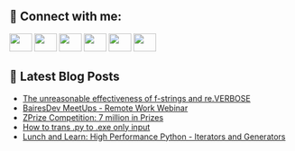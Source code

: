 ## 🔎 Connect with me:
[<img height="32" width="40" src="https://cdn.jsdelivr.net/npm/simple-icons@v5/icons/telegram.svg" />](https://t.me/bullbesh)
[<img height="32" width="40" src="https://cdn.jsdelivr.net/npm/simple-icons@v5/icons/vk.svg" />](https://vk.com/bullbesh)
[<img height="32" width="40" src="https://cdn.jsdelivr.net/npm/simple-icons@v5/icons/twitter.svg" />](https://twitter.com/bullbesh1)
[<img height="32" width="40" src="https://cdn.jsdelivr.net/npm/simple-icons@v5/icons/instagram.svg" />](https://www.instagram.com/bullbesh)
[<img height="32" width="40" src="https://cdn.jsdelivr.net/npm/simple-icons@v5/icons/reddit.svg" />](https://www.reddit.com/user/bullbesh)
[<img height="32" width="40" src="https://cdn.jsdelivr.net/npm/simple-icons@v5/icons/youtube.svg" />](https://www.youtube.com/channel/UCtfjRs6uzgq5mfm8S06WTcg)

## 📕 Latest Blog Posts
<!-- BLOG-POST-LIST:START -->
- [The unreasonable effectiveness of f‍-‍strings and re.VERBOSE](https://www.reddit.com/r/Python/comments/utufj9/the_unreasonable_effectiveness_of_fstrings_and/)
- [BairesDev MeetUps - Remote Work Webinar](https://www.reddit.com/r/Python/comments/utua27/bairesdev_meetups_remote_work_webinar/)
- [ZPrize Competition: 7 million in Prizes](https://www.reddit.com/r/Python/comments/utsmbx/zprize_competition_7_million_in_prizes/)
- [How to trans .py to .exe only input](https://www.reddit.com/r/Python/comments/uts81l/how_to_trans_py_to_exe_only_input/)
- [Lunch and Learn: High Performance Python - Iterators and Generators](https://www.reddit.com/r/Python/comments/utr2f6/lunch_and_learn_high_performance_python_iterators/)
<!-- BLOG-POST-LIST:END -->
